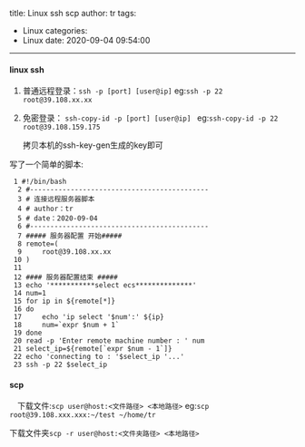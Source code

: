 title: Linux ssh scp
author: tr
tags:
  - Linux
categories:
  - Linux
date: 2020-09-04 09:54:00
---
#### linux ssh

1. 普通远程登录：`ssh -p [port] [user@ip]` eg:`ssh -p 22 root@39.108.xx.xx`

2. 免密登录： `ssh-copy-id -p [port] [user@ip] ` eg:`ssh-copy-id -p 22 root@39.108.159.175 `

	拷贝本机的ssh-key-gen生成的key即可

写了一个简单的脚本:

```shell
 1 #!/bin/bash
  2 #--------------------------------------------
  3 # 连接远程服务器脚本
  4 # author：tr
  5 # date：2020-09-04
  6 #--------------------------------------------
  7 ##### 服务器配置 开始#####
  8 remote=(
  9     root@39.108.xx.xx                                                                         
 10 )
 11 
 12 #### 服务器配置结束 #####
 13 echo '***********select ecs**************'
 14 num=1
 15 for ip in ${remote[*]}
 16 do
 17     echo 'ip select '$num':' ${ip}
 18     num=`expr $num + 1`
 19 done
 20 read -p 'Enter remote machine number : ' num
 21 select_ip=${remote[`expr $num - 1`]}
 22 echo 'connecting to : '$select_ip '...'
 23 ssh -p 22 $select_ip

```

#### scp

 下载文件:`scp user@host:<文件路径> <本地路径>` eg:`scp root@39.108.xxx.xxx:~/test ~/home/tr`
 
 下载文件夹`scp -r user@host:<文件夹路径> <本地路径>` 